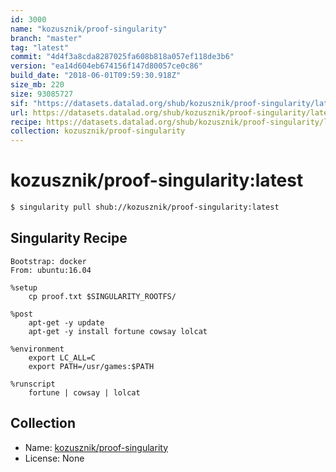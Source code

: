 ```yaml
---
id: 3000
name: "kozusznik/proof-singularity"
branch: "master"
tag: "latest"
commit: "4d4f3a8cda8287025fa608b818a057ef118de3b6"
version: "ea14d604eb674156f147d80057ce0c86"
build_date: "2018-06-01T09:59:30.918Z"
size_mb: 220
size: 93085727
sif: "https://datasets.datalad.org/shub/kozusznik/proof-singularity/latest/2018-06-01-4d4f3a8c-ea14d604/ea14d604eb674156f147d80057ce0c86.simg"
url: https://datasets.datalad.org/shub/kozusznik/proof-singularity/latest/2018-06-01-4d4f3a8c-ea14d604/
recipe: https://datasets.datalad.org/shub/kozusznik/proof-singularity/latest/2018-06-01-4d4f3a8c-ea14d604/Singularity
collection: kozusznik/proof-singularity
---
```


# kozusznik/proof-singularity:latest

```bash
$ singularity pull shub://kozusznik/proof-singularity:latest
```

## Singularity Recipe

```singularity
Bootstrap: docker
From: ubuntu:16.04

%setup
    cp proof.txt $SINGULARITY_ROOTFS/

%post
    apt-get -y update
    apt-get -y install fortune cowsay lolcat

%environment
    export LC_ALL=C
    export PATH=/usr/games:$PATH

%runscript
    fortune | cowsay | lolcat
```

## Collection

 - Name: [kozusznik/proof-singularity](https://github.com/kozusznik/proof-singularity)
 - License: None

